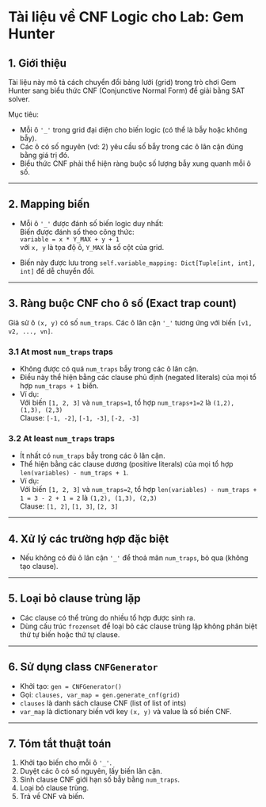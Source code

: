# Tài liệu về CNF Logic cho Lab: Gem Hunter

## 1. Giới thiệu

Tài liệu này mô tả cách chuyển đổi bảng lưới (grid) trong trò chơi Gem Hunter sang biểu thức CNF (Conjunctive Normal Form) để giải bằng SAT solver.

Mục tiêu:  
- Mỗi ô `'_'` trong grid đại diện cho biến logic (có thể là bẫy hoặc không bẫy).  
- Các ô có số nguyên (vd: 2) yêu cầu số bẫy trong các ô lân cận đúng bằng giá trị đó.  
- Biểu thức CNF phải thể hiện ràng buộc số lượng bẫy xung quanh mỗi ô số.

---

## 2. Mapping biến

- Mỗi ô `'_'` được đánh số biến logic duy nhất:  
  Biến được đánh số theo công thức:  
  `variable = x * Y_MAX + y + 1`  
  với `x, y` là tọa độ ô, `Y_MAX` là số cột của grid.

- Biến này được lưu trong `self.variable_mapping: Dict[Tuple[int, int], int]` để dễ chuyển đổi.

---

## 3. Ràng buộc CNF cho ô số (Exact trap count)

Giả sử ô `(x, y)` có số `num_traps`. Các ô lân cận `'_'` tương ứng với biến `[v1, v2, ..., vn]`.

### 3.1 At most `num_traps` traps

- Không được có quá `num_traps` bẫy trong các ô lân cận.  
- Điều này thể hiện bằng các clause phủ định (negated literals) của mọi tổ hợp `num_traps + 1` biến.  
- Ví dụ:  
  Với biến `[1, 2, 3]` và `num_traps=1`, tổ hợp `num_traps+1=2` là `(1,2), (1,3), (2,3)`  
  Clause: `[-1, -2]`, `[-1, -3]`, `[-2, -3]`

### 3.2 At least `num_traps` traps

- Ít nhất có `num_traps` bẫy trong các ô lân cận.  
- Thể hiện bằng các clause dương (positive literals) của mọi tổ hợp `len(variables) - num_traps + 1`.  
- Ví dụ:  
  Với biến `[1, 2, 3]` và `num_traps=2`, tổ hợp `len(variables) - num_traps + 1 = 3 - 2 + 1 = 2` là `(1,2), (1,3), (2,3)`  
  Clause: `[1, 2]`, `[1, 3]`, `[2, 3]`

---

## 4. Xử lý các trường hợp đặc biệt

- Nếu không có đủ ô lân cận `'_'` để thoả mãn `num_traps`, bỏ qua (không tạo clause).

---

## 5. Loại bỏ clause trùng lặp

- Các clause có thể trùng do nhiều tổ hợp được sinh ra.  
- Dùng cấu trúc `frozenset` để loại bỏ các clause trùng lặp không phân biệt thứ tự biến hoặc thứ tự clause.

---

## 6. Sử dụng class `CNFGenerator`

- Khởi tạo: `gen = CNFGenerator()`  
- Gọi: `clauses, var_map = gen.generate_cnf(grid)`  
- `clauses` là danh sách clause CNF (list of list of ints)  
- `var_map` là dictionary biến với key `(x, y)` và value là số biến CNF.

---

## 7. Tóm tắt thuật toán

1. Khởi tạo biến cho mỗi ô `'_'`.  
2. Duyệt các ô có số nguyên, lấy biến lân cận.  
3. Sinh clause CNF giới hạn số bẫy bằng `num_traps`.  
4. Loại bỏ clause trùng.  
5. Trả về CNF và biến.
